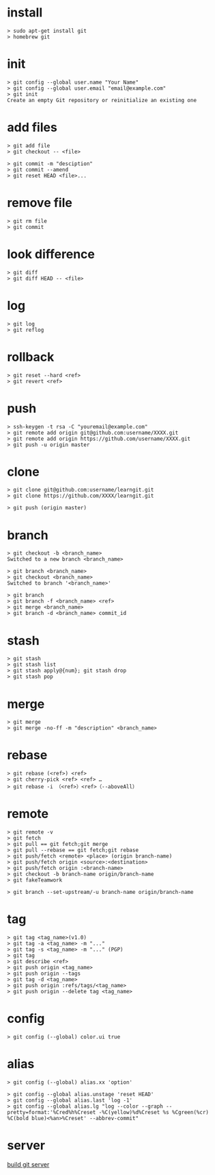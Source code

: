 # install

    > sudo apt-get install git  
    > homebrew git

# init

    > git config --global user.name "Your Name"  
    > git config --global user.email "email@example.com"
    > git init  
    Create an empty Git repository or reinitialize an existing one

# add files

    > git add file
    > git checkout -- <file>
    
    > git commit -m "desciption"
    > git commit --amend
    > git reset HEAD <file>...

# remove file

    > git rm file
    > git commit

# look difference

    > git diff
    > git diff HEAD -- <file>

# log 

    > git log
    > git reflog

# rollback

    > git reset --hard <ref>
    > git revert <ref>

# push 

    > ssh-keygen -t rsa -C "youremail@example.com"
    > git remote add origin git@github.com:username/XXXX.git
    > git remote add origin https://github.com/username/XXXX.git
    > git push -u origin master

# clone

    > git clone git@github.com:username/learngit.git
    > git clone https://github.com/XXXX/learngit.git
    
    > git push (origin master)


# branch

    > git checkout -b <branch_name>
    Switched to a new branch <branch_name>
    
    > git branch <branch_name>
    > git checkout <branch_name>
    Switched to branch '<branch_name>'
    
    > git branch
    > git branch -f <branch_name> <ref>
    > git merge <branch_name>
    > git branch -d <branch_name> commit_id

# stash

    > git stash
    > git stash list
    > git stash apply@{num}; git stash drop
    > git stash pop

# merge 

    > git merge
    > git merge -no-ff -m "description" <branch_name>

# rebase

    > git rebase (<ref>) <ref>
    > git cherry-pick <ref> <ref> …
    > git rebase -i （<ref>）<ref>（--aboveAll）

# remote

	> git remote -v
    > git fetch 
    > git pull == git fetch;git merge
    > git pull --rebase == git fetch;git rebase
	> git push/fetch <remote> <place> (origin branch-name)
    > git push/fetch origin <source>:<destination> 
    > git push/fetch origin :<branch-name>
	> git checkout -b branch-name origin/branch-name
    > git fakeTeamwork 
    
    > git branch --set-upstream/-u branch-name origin/branch-name

# tag

	> git tag <tag_name>(v1.0)
	> git tag -a <tag_name> -m "..."
	> git tag -s <tag_name> -m "..." (PGP)
	> git tag
    > git describe <ref>
	> git push origin <tag_name>
	> git push origin --tags
	> git tag -d <tag_name>
	> git push origin :refs/tags/<tag_name>
	> git push origin --delete tag <tag_name>

# config

	> git config (--global) color.ui true

# alias

	> git config (--global) alias.xx 'option'
     
	> git config --global alias.unstage 'reset HEAD'
	> git config --global alias.last 'log -1'
	> git config --global alias.lg "log --color --graph --pretty=format:'%Cred%h%Creset -%C(yellow)%d%Creset %s %Cgreen(%cr) %C(bold blue)<%an>%Creset' --abbrev-commit"

# server

[build git server](http://www.liaoxuefeng.com/wiki/0013739516305929606dd18361248578c67b8067c8c017b000/00137583770360579bc4b458f044ce7afed3df579123eca000)
